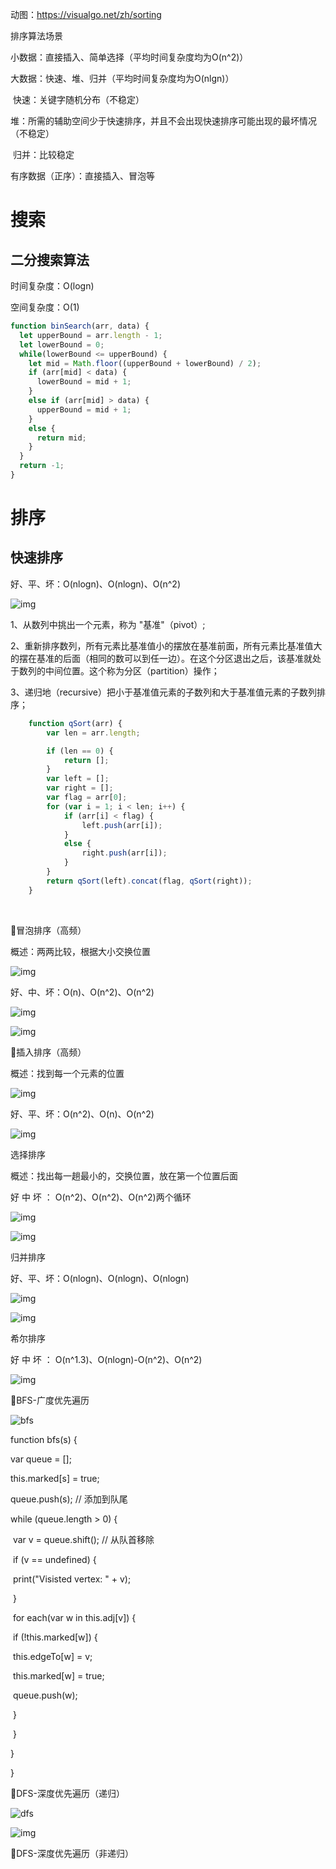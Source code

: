 动图：https://visualgo.net/zh/sorting

 

 

排序算法场景

小数据：直接插入、简单选择（平均时间复杂度均为O(n^2)）

大数据：快速、堆、归并（平均时间复杂度均为O(nlgn)）

​    快速：关键字随机分布（不稳定）

​    堆：所需的辅助空间少于快速排序，并且不会出现快速排序可能出现的最坏情况（不稳定）

​    归并：比较稳定

有序数据（正序）：直接插入、冒泡等

 

# 搜索

## 二分搜索算法

时间复杂度：O(logn)

空间复杂度：O(1)

```js
function binSearch(arr, data) {
  let upperBound = arr.length - 1;
  let lowerBound = 0;
  while(lowerBound <= upperBound) {
    let mid = Math.floor((upperBound + lowerBound) / 2);
    if (arr[mid] < data) {
      lowerBound = mid + 1;
    }
    else if (arr[mid] > data) {
      upperBound = mid + 1;
    }
    else {
      return mid;
    }
  }
  return -1;
}
```



# 排序

## 快速排序

好、平、坏：O(nlogn)、O(nlogn)、O(n^2)

![img](file:////Users/yangfengling/Library/Group%20Containers/UBF8T346G9.Office/TemporaryItems/msohtmlclip/clip_image002.gif)

1、从数列中挑出一个元素，称为 "基准"（pivot）;

2、重新排序数列，所有元素比基准值小的摆放在基准前面，所有元素比基准值大的摆在基准的后面（相同的数可以到任一边）。在这个分区退出之后，该基准就处于数列的中间位置。这个称为分区（partition）操作；

3、递归地（recursive）把小于基准值元素的子数列和大于基准值元素的子数列排序；

```js
    function qSort(arr) {
        var len = arr.length;

        if (len == 0) {
            return [];
        }
        var left = [];
        var right = [];
        var flag = arr[0];
        for (var i = 1; i < len; i++) {
            if (arr[i] < flag) {
                left.push(arr[i]);
            }
            else {
                right.push(arr[i]);
            }
        }
        return qSort(left).concat(flag, qSort(right));
    }

```

​        

 

🔺冒泡排序（高频）

概述：两两比较，根据大小交换位置

![img](file:////Users/yangfengling/Library/Group%20Containers/UBF8T346G9.Office/TemporaryItems/msohtmlclip/clip_image004.gif)

好、中、坏：O(n)、O(n^2)、O(n^2)

![img](file:////Users/yangfengling/Library/Group%20Containers/UBF8T346G9.Office/TemporaryItems/msohtmlclip/clip_image005.png)

![img](file:////Users/yangfengling/Library/Group%20Containers/UBF8T346G9.Office/TemporaryItems/msohtmlclip/clip_image006.png)

 

🔺插入排序（高频）

概述：找到每一个元素的位置

![img](file:////Users/yangfengling/Library/Group%20Containers/UBF8T346G9.Office/TemporaryItems/msohtmlclip/clip_image007.gif)

好、平、坏：O(n^2)、O(n)、O(n^2)

![img](file:////Users/yangfengling/Library/Group%20Containers/UBF8T346G9.Office/TemporaryItems/msohtmlclip/clip_image008.png)

 

选择排序 

概述：找出每一趟最小的，交换位置，放在第一个位置后面

好 中 坏 ： O(n^2)、O(n^2)、O(n^2)两个循环

 

![img](file:////Users/yangfengling/Library/Group%20Containers/UBF8T346G9.Office/TemporaryItems/msohtmlclip/clip_image009.gif)

![img](file:////Users/yangfengling/Library/Group%20Containers/UBF8T346G9.Office/TemporaryItems/msohtmlclip/clip_image010.png)

 

归并排序

好、平、坏：O(nlogn)、O(nlogn)、O(nlogn)

![img](file:////Users/yangfengling/Library/Group%20Containers/UBF8T346G9.Office/TemporaryItems/msohtmlclip/clip_image011.gif)

![img](file:////Users/yangfengling/Library/Group%20Containers/UBF8T346G9.Office/TemporaryItems/msohtmlclip/clip_image012.png)

 

希尔排序

好 中 坏 ： O(n^1.3)、O(nlogn)-O(n^2)、O(n^2)

![img](file:////Users/yangfengling/Library/Group%20Containers/UBF8T346G9.Office/TemporaryItems/msohtmlclip/clip_image013.png)

 

🔺BFS-广度优先遍历

![bfs](file:////Users/yangfengling/Library/Group%20Containers/UBF8T346G9.Office/TemporaryItems/msohtmlclip/clip_image014.png)

 

function bfs(s) {

  var queue = [];

  this.marked[s] = true;

  queue.push(s); // 添加到队尾

  while (queue.length > 0) {

​    var v = queue.shift(); // 从队首移除

​    if (v == undefined) {

​      print("Visisted vertex: " + v);

​    }

​    for each(var w in this.adj[v]) {

​      if (!this.marked[w]) {

​        this.edgeTo[w] = v;

​        this.marked[w] = true;

​        queue.push(w);

​      }

​    }

  }

}

 

🔺DFS-深度优先遍历（递归）

![dfs](file:////Users/yangfengling/Library/Group%20Containers/UBF8T346G9.Office/TemporaryItems/msohtmlclip/clip_image015.png)

 

 

![img](file:////Users/yangfengling/Library/Group%20Containers/UBF8T346G9.Office/TemporaryItems/msohtmlclip/clip_image016.png)

🔺DFS-深度优先遍历（非递归）

